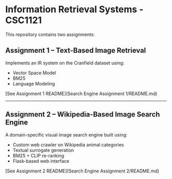# Information Retrieval Systems - CSC1121

This repository contains two assignments:

## Assignment 1 – Text-Based Image Retrieval
Implements an IR system on the Cranfield dataset using:
- Vector Space Model
- BM25
- Language Modeling

[See Assignment 1 README](Search Engine Assignment 1/README.md)

---

##  Assignment 2 – Wikipedia-Based Image Search Engine
A domain-specific visual image search engine built using:
- Custom web crawler on Wikipedia animal categories
- Textual surrogate generation
- BM25 + CLIP re-ranking
- Flask-based web interface


[See Assignment 2 README](Search Engine Assignment 2/README.md)


